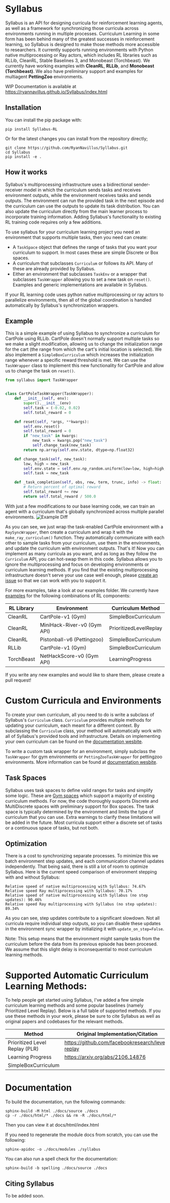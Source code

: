 # Syllabus

Syllabus is an API for designing curricula for reinforcement learning agents, as well as a framework for synchronizing those curricula across environments running in multiple processes. Curriculum Learning in some form has been behind many of the greatest successes in reinforcement learning, so Syllabus is designed to make those methods more accessible to researchers. It currently supports running environments with Python native multiprocessing or Ray actors, which includes RL libraries such as RLLib, CleanRL, Stable Baselines 3, and Monobeast (Torchbeast). We currently have working examples with **CleanRL**, **RLLib**, and **Monobeast (Torchbeast)**. We also have preliminary support and examples for multiagent **PettingZoo** environments.

WIP Documentation is available at https://ryannavillus.github.io/Syllabus/index.html

## Installation

You can install the pip package with:
```
pip install Syllabus-RL
```

Or for the latest changes you can install from the repository directly;
```
git clone https://github.com/RyanNavillus/Syllabus.git
cd Syllabus
pip install -e .
```


## How it works

Syllabus's multiprocessing infrastructure uses a bidirectional sender-receiver model in which the curriculum sends tasks and receives environment outputs, while the environment receives tasks and sends outputs. The environment can run the provided task in the next episode and the curriculum can use the outputs to update its task distribution. You can also update the curriculum directly from the main learner process to incorporate training information. Adding Syllabus's functionality to existing RL training code requires only a few additions.

To use syllabus for your curriculum learning project you need an environment that supports multiple tasks, then you need can create:

* A `TaskSpace` object that defines the range of tasks that you want your curriculum to support. In most cases these are simple Discrete or Box spaces.
* A curriculum that subclasses `Curriculum` or follows its API. Many of these are already provided by Syllabus.
* Either an environment that subclasses `TaskEnv` or a wrapper that subclasses `TaskWrapper` allowing you to set a new task on `reset()`. Examples and generic implementations are available in Syllabus.

If your RL learning code uses python native multiprocessing or ray actors to parallelize environments, then all of the global coordination is handled automatically by Syllabus's synchronization wrappers.

## Example

This is a simple example of using Syllabus to synchronize a curriculum for CartPole using RLLib. CartPole doesn't normally support multiple tasks so we make a slight modification, allowing us to change the initialization range for the cart (the range from which the cart's initial location is selected). We also implement a `SimpleBoxCurriculum` which increases the initialization range whenever a specific reward threshold is met. We can use the `TaskWrapper` class to implement this new functionality for CartPole and allow us to change the task on `reset()`.

```python
from syllabus import TaskWrapper


class CartPoleTaskWrapper(TaskWrapper):
    def __init__(self, env):
        super().__init__(env)
        self.task = (-0.02, 0.02)
        self.total_reward = 0

    def reset(self, *args, **kwargs):
        self.env.reset()
        self.total_reward = 0
        if "new_task" in kwargs:
            new_task = kwargs.pop("new_task")
            self.change_task(new_task)
        return np.array(self.env.state, dtype=np.float32)

    def change_task(self, new_task):
        low, high = new_task
        self.env.state = self.env.np_random.uniform(low=low, high=high, size=(4,))
        self.task = new_task

    def _task_completion(self, obs, rew, term, trunc, info) -> float:
        # Return percent of optimal reward
        self.total_reward += rew
        return self.total_reward / 500.0
```



With just a few modifications to our base learning code, we can train an agent with a curriculum that's globally synchronized across multiple parallel environments.
![Example Diff](./example_diff.png)


As you can see, we just wrap the task-enabled CartPole environment with a `RaySyncWrapper`, then create a curriculum and wrap it with the `make_ray_curriculum()` function. They automatically communicate with each other to sample tasks from your curriculum, use them in the environments, and update the curriculum with environment outputs. That's it! Now you can implement as many curricula as you want, and as long as they follow the `Curriculum` API, you can hot-swap them in this code. Syllabus allows you to ignore the multiprocessing and focus on developing environments or curriculum learning methods. If you find that the existing multiprocessing infrastructure doesn't serve your use case well enough, please [create an issue](https://github.com/RyanNavillus/Syllabus/issues/new/choose) so that we can work with you to support it.

For more examples, take a look at our examples folder. We currently have [examples](https://github.com/RyanNavillus/Syllabus/tree/main/syllabus/examples) for the following combinations of RL components:

| RL Library    | Environment                       | Curriculum Method         |
| --------------|-----------------------------------|---------------------------|
| CleanRL       | CartPole-v1 (Gym)                 | SimpleBoxCurriculum       |
| CleanRL       | MiniHack-River-v0 (Gym API)       | PrioritizedLevelReplay    |
| CleanRL       | Pistonball-v6 (Pettingzoo)        | SimpleBoxCurriculum       |
| RLLib         | CartPole-v1 (Gym)                 | SimpleBoxCurriculum       |
| TorchBeast    | NetHackScore-v0 (Gym API)         | LearningProgress          |

If you write any new examples and would like to share them, please create a pull request!


# Custom Curricula and Environments

To create your own curriculum, all you need to do is write a subclass of Syllabus's `Curriculum` class. `Curriculum` provides multiple methods for updating your curriculum, each meant for a different context. By subclassing the `Curriculum` class, your method will automatically work with all of Syllabus's provided tools and infrastructure. Details on implementing your own curriculum can be found on the [documentation wesbite](https://ryannavillus.github.io/Syllabus/curricula/custom_curricula.html).

To write a custom task wrapper for an environment, simply subclass the `TaskWrapper` for gym environments or `PettingZooTaskWrapper` for pettingzoo environments. More information can be found at [documentation wesbite](https://ryannavillus.github.io/Syllabus/task_spaces/custom_taskwrapper.html). 

## Task Spaces
Syllabus uses task spaces to define valid ranges for tasks and simplify some logic. These are [Gym spaces](https://gymnasium.farama.org/api/spaces/) which support a majority of existing curriculum methods. For now, the code thoroughly supports Discrete and MultiDiscrete spaces with preliminary support for Box spaces. The task space is typically determined by the environment and limits the type of curriculum that you can use. Extra warnings to clarify these limitations will be added in the future. Most curricula support either a discrete set of tasks or a continuous space of tasks, but not both.


## Optimization
There is a cost to synchronizing separate processes. To minimize this we batch environment step updates, and each communication channel updates independently. That being said, there is still a lot of room to optimize Syllabus. Here is the current speed comparison of environment stepping with and without Syllabus:
```
Relative speed of native multiprocessing with Syllabus: 74.67%
Relative speed Ray multiprocessing with Syllabus: 70.17%
Relative speed of native multiprocessing with Syllabus (no step updates): 90.46%
Relative speed Ray multiprocessing with Syllabus (no step updates): 89.34%
```
As you can see, step updates contribute to a significant slowdown. Not all curricula require individual step outputs, so you can disable these updates in the environment sync wrapper by initializing it with `update_on_step=False`.

Note: This setup means that the environment might sample tasks from the curriculum before the data from its previous episode has been procesed. We assume that this slight delay is inconsequential to most curriculum learning methods.


# Supported Automatic Curriculum Learning Methods:
To help people get started using Syllabus, I've added a few simple curriculum learning methods and some popular baselines (namely Prioritized Level Replay). Below is a full table of supported methods. If you use these methods in your work, please be sure to cite Syllabus as well as original papers and codebases for the relevant methods.

| Method                                | Original Implementation/Citation                  |
| ------------------------------------- | -----------                                       |
| Prioritized Level Replay (PLR)        | https://github.com/facebookresearch/level-replay  |
| Learning Progress                     | https://arxiv.org/abs/2106.14876                  |
| SimpleBoxCurriculum                   |                                                   |


# Documentation

To build the documentation, run the following commands:

```
sphinx-build -M html ./docs/source ./docs
cp -r ./docs/html/* ./docs && rm -R ./docs/html/*
```

Then you can view it at docs/html/index.html

If you need to regenerate the module docs from scratch, you can use the following:
```
sphinx-apidoc -o ./docs/modules ./syllabus
```

You can also run a spell check for the documentation:
```
sphinx-build -b spelling ./docs/source ./docs
```

## Citing Syllabus
To be added soon.
